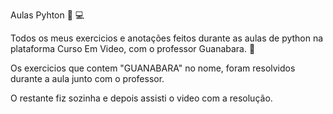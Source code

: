 Aulas Pyhton 📕 💻

Todos os meus exercicios e anotações feitos durante as aulas de python na plataforma Curso Em Video, com o professor Guanabara. :pencil:

Os exercicios que contem "GUANABARA" no nome, foram resolvidos durante a aula junto com o professor.

O restante fiz sozinha e depois assisti o video com a resolução.

